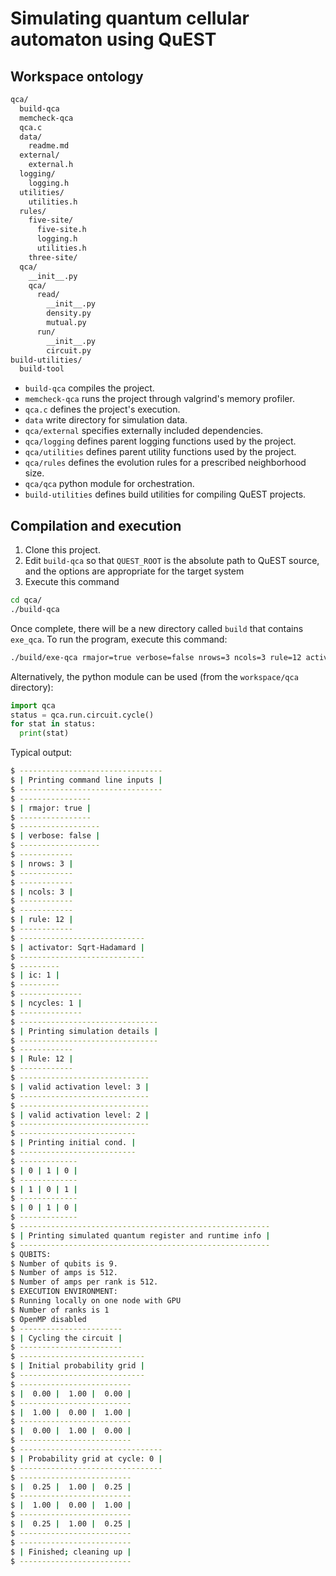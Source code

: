 # Simulating quantum cellular automaton using QuEST
## Workspace ontology
```bash
qca/
  build-qca
  memcheck-qca
  qca.c
  data/
    readme.md
  external/
    external.h
  logging/
    logging.h
  utilities/
    utilities.h
  rules/
    five-site/
      five-site.h
      logging.h
      utilities.h
    three-site/
  qca/
    __init__.py
    qca/
      read/
        __init__.py
        density.py
        mutual.py
      run/
        __init__.py
        circuit.py
build-utilities/
  build-tool
```
* `build-qca` compiles the project.
* `memcheck-qca` runs the project through valgrind's memory profiler.
* `qca.c` defines the project's execution.
* `data` write directory for simulation data.
* `qca/external` specifies externally included dependencies.
* `qca/logging` defines parent logging functions used by the project.
* `qca/utilities` defines parent utility functions used by the project.
* `qca/rules` defines the evolution rules for a prescribed neighborhood size.
* `qca/qca` python module for orchestration.
* `build-utilities` defines build utilities for compiling QuEST projects.
## Compilation and execution
1. Clone this project.
2. Edit `build-qca` so that `QUEST_ROOT` is the absolute path to QuEST source, and the options are appropriate for the target system
3. Execute this command
```bash
cd qca/
./build-qca
```
Once complete, there will be a new directory called `build` that contains `exe_qca`. To run the program, execute this command:
```bash
./build/exe-qca rmajor=true verbose=false nrows=3 ncols=3 rule=12 activator=Sqrt-Hadamard ic=W ncycles=1
```

Alternatively, the python module can be used (from the `workspace/qca` directory):
```python
import qca
status = qca.run.circuit.cycle()
for stat in status:
  print(stat)
```

Typical output:
```bash
$ --------------------------------
$ | Printing command line inputs |
$ --------------------------------
$ ----------------
$ | rmajor: true |
$ ----------------
$ ------------------
$ | verbose: false |
$ ------------------
$ ------------
$ | nrows: 3 |
$ ------------
$ ------------
$ | ncols: 3 |
$ ------------
$ ------------
$ | rule: 12 |
$ ------------
$ ----------------------------
$ | activator: Sqrt-Hadamard |
$ ----------------------------
$ ---------
$ | ic: 1 |
$ ---------
$ --------------
$ | ncycles: 1 |
$ --------------
$ -------------------------------
$ | Printing simulation details |
$ -------------------------------
$ ------------
$ | Rule: 12 |
$ ------------
$ -----------------------------
$ | valid activation level: 3 |
$ -----------------------------
$ -----------------------------
$ | valid activation level: 2 |
$ -----------------------------
$ --------------------------
$ | Printing initial cond. |
$ --------------------------
$ -------------
$ | 0 | 1 | 0 |
$ -------------
$ | 1 | 0 | 1 |
$ -------------
$ | 0 | 1 | 0 |
$ -------------
$ --------------------------------------------------------
$ | Printing simulated quantum register and runtime info |
$ --------------------------------------------------------
$ QUBITS:
$ Number of qubits is 9.
$ Number of amps is 512.
$ Number of amps per rank is 512.
$ EXECUTION ENVIRONMENT:
$ Running locally on one node with GPU
$ Number of ranks is 1
$ OpenMP disabled
$ -----------------------
$ | Cycling the circuit |
$ -----------------------
$ ----------------------------
$ | Initial probability grid |
$ ----------------------------
$ -------------------------
$ |  0.00 |  1.00 |  0.00 |
$ -------------------------
$ |  1.00 |  0.00 |  1.00 |
$ -------------------------
$ |  0.00 |  1.00 |  0.00 |
$ -------------------------
$ --------------------------------
$ | Probability grid at cycle: 0 |
$ --------------------------------
$ -------------------------
$ |  0.25 |  1.00 |  0.25 |
$ -------------------------
$ |  1.00 |  0.00 |  1.00 |
$ -------------------------
$ |  0.25 |  1.00 |  0.25 |
$ -------------------------
$ -------------------------
$ | Finished; cleaning up |
$ -------------------------
```
